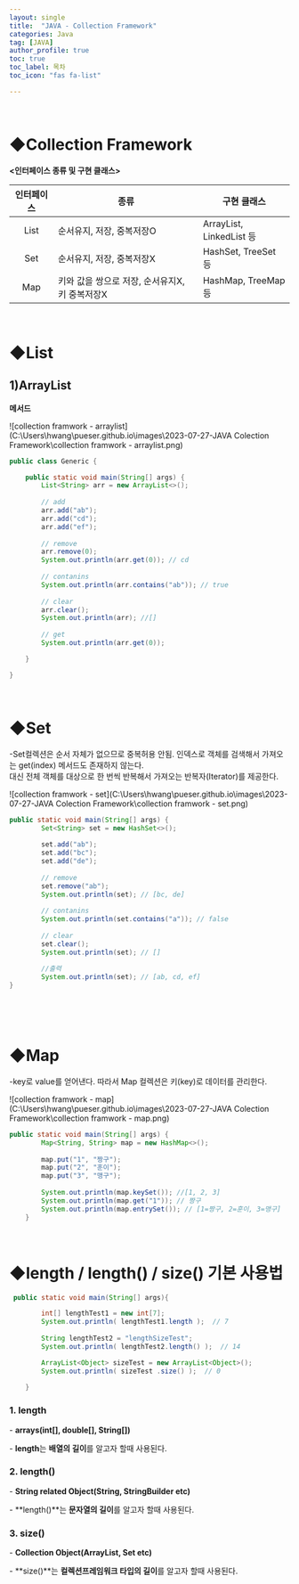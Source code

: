 ```yaml
---
layout: single
title:  "JAVA - Collection Framework"
categories: Java
tag: [JAVA]
author_profile: true
toc: true
toc_label: 목차
toc_icon: "fas fa-list"

---
```


<br>







# ◆Collection Framework

**<인터페이스 종류 및 구현 클래스>**

| 인터페이스 | 종류                                           | 구현 클래스              |
| :--------: | ---------------------------------------------- | ------------------------ |
|    List    | 순서유지, 저장, 중복저장O                      | ArrayList, LinkedList 등 |
|    Set     | 순서유지, 저장, 중복저장X                      | HashSet, TreeSet 등      |
|    Map     | 키와 값을 쌍으로 저장, 순서유지X, 키 중복저장X | HashMap, TreeMap 등      |

<br>







# ◆List





## 1)ArrayList

**메서드**

![collection framwork - arraylist](C:\Users\hwang\pueser.github.io\images\2023-07-27-JAVA Colection Framework\collection framwork - arraylist.png)

```java
public class Generic {

	public static void main(String[] args) {
		List<String> arr = new ArrayList<>();
		
        // add
		arr.add("ab");
		arr.add("cd");
		arr.add("ef");
		
        // remove
		arr.remove(0);
		System.out.println(arr.get(0)); // cd
		
        // contanins
		System.out.println(arr.contains("ab")); // true
		
        // clear
		arr.clear();
		System.out.println(arr); //[]
		
        // get
		System.out.println(arr.get(0));

	}

}
```

<br>







# ◆Set

-Set컬렉션은 순서 자체가 없으므로 중복허용 안됨. 인덱스로 객체를 검색해서 가져오는 get(index) 메서드도 존재하지 않는다.<br> 대신 전체 객체를 대상으로 한 번씩 반복해서 가져오는 반복자(Iterator)를 제공한다. 

![collection framwork - set](C:\Users\hwang\pueser.github.io\images\2023-07-27-JAVA Colection Framework\collection framwork - set.png)

```java
public static void main(String[] args) {
		Set<String> set = new HashSet<>();
		
		set.add("ab");
		set.add("bc");
		set.add("de");
		
        // remove
        set.remove("ab");
		System.out.println(set); // [bc, de]
		
        // contanins
		System.out.println(set.contains("a")); // false
		
        // clear
		set.clear();
		System.out.println(set); // []
		
        //출력
        System.out.println(set); // [ab, cd, ef]
}
```

<br>





​		

# ◆Map

-key로 value를 얻어낸다.  따라서 Map 컬렉션은 키(key)로 데이터를 관리한다.

![collection framwork - map](C:\Users\hwang\pueser.github.io\images\2023-07-27-JAVA Colection Framework\collection framwork - map.png)

```java
public static void main(String[] args) {
		Map<String, String> map = new HashMap<>();
		
		map.put("1", "짱구");
		map.put("2", "훈이");
		map.put("3", "맹구");
		
		System.out.println(map.keySet()); //[1, 2, 3]
		System.out.println(map.get("1")); // 짱구
		System.out.println(map.entrySet()); // [1=짱구, 2=훈이, 3=맹구]
	}
```

<br>







# ◆length / length() / size() 기본 사용법

```java
 public static void main(String[] args){

        int[] lengthTest1 = new int[7];
        System.out.println( lengthTest1.length );  // 7
        
        String lengthTest2 = "lengthSizeTest";
        System.out.println( lengthTest2.length() );  // 14

        ArrayList<Object> sizeTest = new ArrayList<Object>();
        System.out.println( sizeTest .size() );  // 0
        
    }
```



### **1. length**

 \- **arrays(int[], double[], String[])**

 \- **length**는 **배열의 길이**를 알고자 할때 사용된다.

 

### **2. length()**

 \- **String related Object(String, StringBuilder etc)**

 \- **length()**는 **문자열의 길이**를 알고자 할때 사용된다.

 

### **3. size()**

 \- **Collection Object(ArrayList, Set etc)**

 \- **size()**는 **컬렉션프레임워크 타입의 길이**를 알고자 할때 사용된다.



